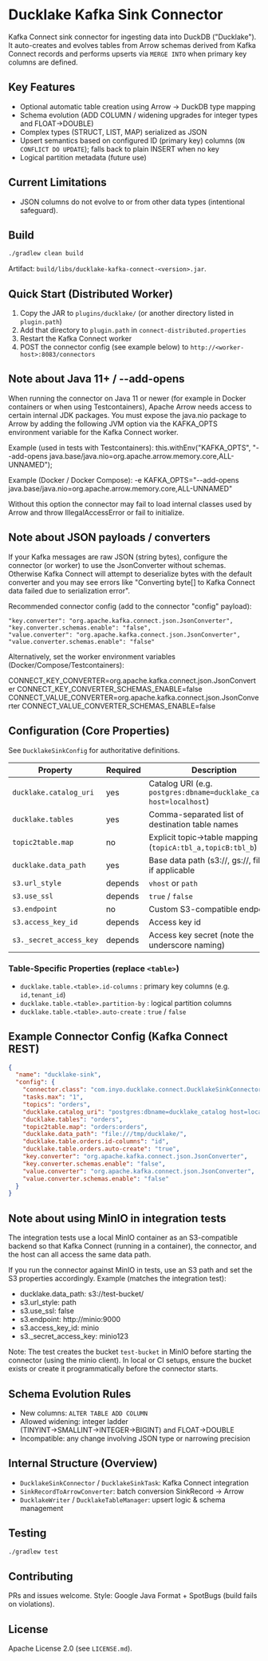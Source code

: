 # Ducklake Kafka Sink Connector

Kafka Connect sink connector for ingesting data into DuckDB ("Ducklake"). It auto-creates and evolves tables from Arrow schemas derived from Kafka Connect records and performs upserts via `MERGE INTO` when primary key columns are defined.

## Key Features
- Optional automatic table creation using Arrow -> DuckDB type mapping
- Schema evolution (ADD COLUMN / widening upgrades for integer types and FLOAT→DOUBLE)
- Complex types (STRUCT, LIST, MAP) serialized as JSON
- Upsert semantics based on configured ID (primary key) columns (`ON CONFLICT DO UPDATE`); falls back to plain INSERT when no key
- Logical partition metadata (future use)

## Current Limitations
- JSON columns do not evolve to or from other data types (intentional safeguard).

## Build
```bash
./gradlew clean build
```
Artifact: `build/libs/ducklake-kafka-connect-<version>.jar`.

## Quick Start (Distributed Worker)
1. Copy the JAR to `plugins/ducklake/` (or another directory listed in `plugin.path`)
2. Add that directory to `plugin.path` in `connect-distributed.properties`
3. Restart the Kafka Connect worker
4. POST the connector config (see example below) to `http://<worker-host>:8083/connectors`

## Note about Java 11+ / --add-opens
When running the connector on Java 11 or newer (for example in Docker containers or when using Testcontainers), Apache Arrow needs access to certain internal JDK packages. You must expose the java.nio package to Arrow by adding the following JVM option via the KAFKA_OPTS environment variable for the Kafka Connect worker.

Example (used in tests with Testcontainers):
this.withEnv("KAFKA_OPTS", "--add-opens java.base/java.nio=org.apache.arrow.memory.core,ALL-UNNAMED");

Example (Docker / Docker Compose):
-e KAFKA_OPTS="--add-opens java.base/java.nio=org.apache.arrow.memory.core,ALL-UNNAMED"

Without this option the connector may fail to load internal classes used by Arrow and throw IllegalAccessError or fail to initialize.

## Note about JSON payloads / converters
If your Kafka messages are raw JSON (string bytes), configure the connector (or worker) to use the JsonConverter without schemas. Otherwise Kafka Connect will attempt to deserialize bytes with the default converter and you may see errors like "Converting byte[] to Kafka Connect data failed due to serialization error".

Recommended connector config (add to the connector "config" payload):
```
"key.converter": "org.apache.kafka.connect.json.JsonConverter",
"key.converter.schemas.enable": "false",
"value.converter": "org.apache.kafka.connect.json.JsonConverter",
"value.converter.schemas.enable": "false"
```
Alternatively, set the worker environment variables (Docker/Compose/Testcontainers):

CONNECT_KEY_CONVERTER=org.apache.kafka.connect.json.JsonConverter
CONNECT_KEY_CONVERTER_SCHEMAS_ENABLE=false
CONNECT_VALUE_CONVERTER=org.apache.kafka.connect.json.JsonConverter
CONNECT_VALUE_CONVERTER_SCHEMAS_ENABLE=false

## Configuration (Core Properties)
See `DucklakeSinkConfig` for authoritative definitions.

| Property                | Required | Description                                                          |
|-------------------------|----------|----------------------------------------------------------------------|
| `ducklake.catalog_uri`  | yes      | Catalog URI (e.g. `postgres:dbname=ducklake_catalog host=localhost`) |
| `ducklake.tables`       | yes      | Comma-separated list of destination table names                      |
| `topic2table.map`       | no       | Explicit topic→table mapping (`topicA:tbl_a,topicB:tbl_b`)           |
| `ducklake.data_path`    | yes      | Base data path (s3://, gs://, file://) if applicable                 |
| `s3.url_style`          | depends  | `vhost` or `path`                                                    |
| `s3.use_ssl`            | depends  | `true` / `false`                                                     |
| `s3.endpoint`           | no       | Custom S3-compatible endpoint                                        |
| `s3.access_key_id`      | depends  | Access key id                                                        |
| `s3._secret_access_key` | depends  | Access key secret (note the underscore naming)                       |

### Table-Specific Properties (replace `<table>`)
- `ducklake.table.<table>.id-columns` : primary key columns (e.g. `id,tenant_id`)
- `ducklake.table.<table>.partition-by` : logical partition columns
- `ducklake.table.<table>.auto-create` : `true` / `false`

## Example Connector Config (Kafka Connect REST)
```json
{
  "name": "ducklake-sink",
  "config": {
    "connector.class": "com.inyo.ducklake.connect.DucklakeSinkConnector",
    "tasks.max": "1",
    "topics": "orders",
    "ducklake.catalog_uri": "postgres:dbname=ducklake_catalog host=localhost user=duck password=duck",
    "ducklake.tables": "orders",
    "topic2table.map": "orders:orders",
    "ducklake.data_path": "file:///tmp/ducklake/",
    "ducklake.table.orders.id-columns": "id",
    "ducklake.table.orders.auto-create": "true",
    "key.converter": "org.apache.kafka.connect.json.JsonConverter",
    "key.converter.schemas.enable": "false",
    "value.converter": "org.apache.kafka.connect.json.JsonConverter",
    "value.converter.schemas.enable": "false"
  }
}
```

## Note about using MinIO in integration tests
The integration tests use a local MinIO container as an S3-compatible backend so that Kafka Connect (running in a container), the connector, and the host can all access the same data path.

If you run the connector against MinIO in tests, use an S3 path and set the S3 properties accordingly. Example (matches the integration test):

- ducklake.data_path: s3://test-bucket/
- s3.url_style: path
- s3.use_ssl: false
- s3.endpoint: http://minio:9000
- s3.access_key_id: minio
- s3._secret_access_key: minio123

Note: The test creates the bucket `test-bucket` in MinIO before starting the connector (using the minio client). In local or CI setups, ensure the bucket exists or create it programmatically before the connector starts.

## Schema Evolution Rules
- New columns: `ALTER TABLE ADD COLUMN`
- Allowed widening: integer ladder (TINYINT→SMALLINT→INTEGER→BIGINT) and FLOAT→DOUBLE
- Incompatible: any change involving JSON type or narrowing precision

## Internal Structure (Overview)
- `DucklakeSinkConnector` / `DucklakeSinkTask`: Kafka Connect integration
- `SinkRecordToArrowConverter`: batch conversion SinkRecord → Arrow
- `DucklakeWriter` / `DucklakeTableManager`: upsert logic & schema management

## Testing
```bash
./gradlew test
```

## Contributing
PRs and issues welcome. Style: Google Java Format + SpotBugs (build fails on violations).

## License
Apache License 2.0 (see `LICENSE.md`).

